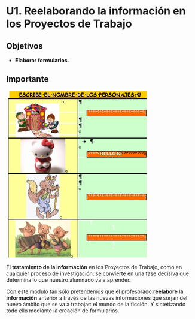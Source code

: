# U1. Reelaborando la información en los Proyectos de Trabajo

## Objetivos

*   **Elaborar formularios.**

## Importante


![Formulario Introducir texto sobre personajes cuentos](img/Formulario_Hansel_bien.jpg "Formulario Campo de texto")




El **tratamiento de la información** en los Proyectos de Trabajo, como en cualquier proceso de investigación, se convierte en una fase decisiva que determina lo que nuestro alumnado va a aprender.

Con este módulo tan sólo pretendemos que el profesorado **reelabore la información** anterior a través de las nuevas informaciones que surjan del nuevo ámbito que se va a trabajar: el mundo de la ficción. Y sintetizando todo ello mediante la creación de formularios.

